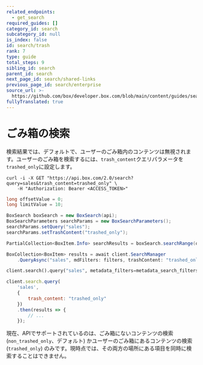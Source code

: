 ```yaml
---
related_endpoints:
  - get_search
required_guides: []
category_id: search
subcategory_id: null
is_index: false
id: search/trash
rank: 7
type: guide
total_steps: 9
sibling_id: search
parent_id: search
next_page_id: search/shared-links
previous_page_id: search/enterprise
source_url: >-
  https://github.com/box/developer.box.com/blob/main/content/guides/search/7-trash.md
fullyTranslated: true
---
```

# ごみ箱の検索

検索結果では、デフォルトで、ユーザーのごみ箱内のコンテンツは無視されます。ユーザーのごみ箱を検索するには、`trash_content`クエリパラメータを`trashed_only`に設定します。

<Tabs>

<Tab title="cURL">

```curl
curl -i -X GET "https://api.box.com/2.0/search?query=sales&trash_content=trashed_only" \
    -H "Authorization: Bearer <ACCESS_TOKEN>"

```

</Tab>

<Tab title="Java">

```java
long offsetValue = 0;
long limitValue = 10;

BoxSearch boxSearch = new BoxSearch(api);
BoxSearchParameters searchParams = new BoxSearchParameters();
searchParams.setQuery("sales");
searchParams.setTrashContent("trashed_only");

PartialCollection<BoxItem.Info> searchResults = boxSearch.searchRange(offsetValue, limitValue, searchParams);

```

</Tab>

<Tab title=".NET">

```csharp
BoxCollection<BoxItem> results = await client.SearchManager
    .QueryAsync("sales", mdFilters: filters, trashContent: "trashed_only");

```

</Tab>

<Tab title="Python">

```python
client.search().query("sales", metadata_filters=metadata_search_filters, trash_content="trashed_only")

```

</Tab>

<Tab title="Node">

```js
client.search.query(
    'sales',
    {
        trash_content: "trashed_only"
    })
    .then(results => {
        // ...
    });

```

</Tab>

</Tabs>

<Message info>

現在、APIでサポートされているのは、ごみ箱にないコンテンツの検索 (`non_trashed_only`、デフォルト) かユーザーのごみ箱にあるコンテンツの検索 (`trashed_only`) のみです。現時点では、その両方の場所にある項目を同時に検索することはできません。

</Message >

